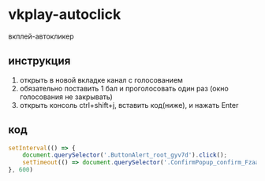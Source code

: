 # vkplay-autoclick
вкплей-автокликер

## инструкция
1. открыть в новой вкладке канал с голосованием
2. обязательно поставить 1 бал и проголосовать один раз (окно голосования не закрывать)
3. открыть консоль ctrl+shift+j, вставить код(ниже), и нажать Enter

## код
```js
setInterval(() => {
    document.querySelector('.ButtonAlert_root_gyv7d').click();
    setTimeout(() => document.querySelector('.ConfirmPopup_confirm_Fzaao').click(), 500)
}, 600)
```
